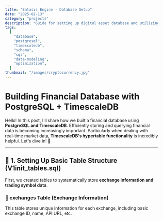 ```yaml
---
title: "Entasis Engine - Database Setup"
date: "2025-02-13"
category: "projects"
description: "Guide for setting up digital asset database and utilizing TimescaleDB"
tags:
  [
    "database",
    "postgresql",
    "timescaledb",
    "schema",
    "sql",
    "data-modeling",
    "optimization",
  ]
thumbnail: "/images/cryptocurrency.jpg"
---
```


# Building Financial Database with PostgreSQL + TimescaleDB

Hello! In this post, I'll share how we built a financial database using **PostgreSQL and TimescaleDB**. Efficiently storing and querying financial data is becoming increasingly important. Particularly when dealing with real-time market data, **TimescaleDB's hypertable functionality** is incredibly helpful. Let's dive in! 🚀

---

## 📌 1. Setting Up Basic Table Structure (V1init_tables.sql)

First, we created tables to systematically store **exchange information and trading symbol data**.

### 🔹 exchanges Table (Exchange Information)

This table stores unique information for each exchange, including basic exchange ID, name, API URL, etc.
